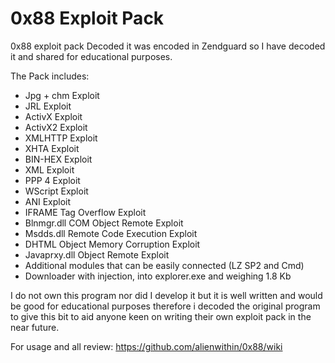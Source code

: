 0x88 Exploit Pack
===================

0x88 exploit pack Decoded it was encoded in Zendguard so I have decoded it and shared for educational purposes. 

The Pack includes:
- Jpg + chm Exploit
- JRL Exploit
- ActivX Exploit
- ActivX2 Exploit
- XMLHTTP Exploit
- XHTA Exploit
- BIN-HEX Exploit
- XML Exploit
- PPP 4 Exploit
- WScript Exploit
- ANI Exploit
- IFRAME Tag Overflow Exploit
- Blnmgr.dll COM Object Remote Exploit
- Msdds.dll Remote Code Execution Exploit
- DHTML Object Memory Corruption Exploit
- Javaprxy.dll Object Remote Exploit
- Additional modules that can be easily connected (LZ SP2 and Cmd)
- Downloader with injection, into explorer.exe and weighing 1.8 Kb

I do not own this program nor did I develop it but it is well written and would be good for educational purposes therefore i decoded the original program to give this bit to aid anyone keen on writing their own exploit pack in the near future. 

For usage and all review: 
https://github.com/alienwithin/0x88/wiki
